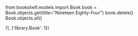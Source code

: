from bookshelf.models import Book
book = Book.objects.get(title="Nineteen Eighty-Four")
book.delete()
Book.objects.all()


(1, {'library.Book': 1})